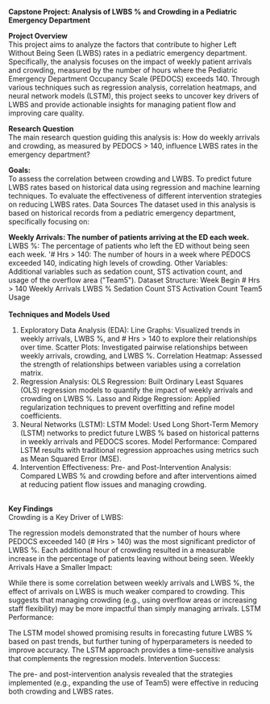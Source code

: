 **Capstone Project: Analysis of LWBS % and Crowding in a Pediatric Emergency Department**  

<B>Project Overview</B><BR>
This project aims to analyze the factors that contribute to higher Left Without Being Seen (LWBS) rates in a pediatric emergency department. Specifically, the analysis focuses on the impact of weekly patient arrivals and crowding, measured by the number of hours where the Pediatric Emergency Department Occupancy Scale (PEDOCS) exceeds 140. Through various techniques such as regression analysis, correlation heatmaps, and neural network models (LSTM), this project seeks to uncover key drivers of LWBS and provide actionable insights for managing patient flow and improving care quality.

<B>Research Question</B><BR>
The main research question guiding this analysis is: How do weekly arrivals and crowding, as measured by PEDOCS > 140, influence LWBS rates in the emergency department?

<B>Goals:</B><BR>
To assess the correlation between crowding and LWBS.
To predict future LWBS rates based on historical data using regression and machine learning techniques.
To evaluate the effectiveness of different intervention strategies on reducing LWBS rates.
Data Sources
The dataset used in this analysis is based on historical records from a pediatric emergency department, specifically focusing on:

<B>Weekly Arrivals: The number of patients arriving at the ED each week.</B><BR>
LWBS %: The percentage of patients who left the ED without being seen each week.
'# Hrs > 140: The number of hours in a week where PEDOCS exceeded 140, indicating high levels of crowding.
Other Variables: Additional variables such as sedation count, STS activation count, and usage of the overflow area ("Team5").
Dataset Structure:
Week Begin	# Hrs > 140	Weekly Arrivals	LWBS %	Sedation Count	STS Activation Count	Team5 Usage<BR>
<BR>
<B>Techniques and Models Used</B><BR>
1. Exploratory Data Analysis (EDA):
Line Graphs: Visualized trends in weekly arrivals, LWBS %, and # Hrs > 140 to explore their relationships over time.
Scatter Plots: Investigated pairwise relationships between weekly arrivals, crowding, and LWBS %.
Correlation Heatmap: Assessed the strength of relationships between variables using a correlation matrix.
2. Regression Analysis:
OLS Regression: Built Ordinary Least Squares (OLS) regression models to quantify the impact of weekly arrivals and crowding on LWBS %.
Lasso and Ridge Regression: Applied regularization techniques to prevent overfitting and refine model coefficients.
3. Neural Networks (LSTM):
LSTM Model: Used Long Short-Term Memory (LSTM) networks to predict future LWBS % based on historical patterns in weekly arrivals and PEDOCS scores.
Model Performance: Compared LSTM results with traditional regression approaches using metrics such as Mean Squared Error (MSE).
4. Intervention Effectiveness:
Pre- and Post-Intervention Analysis: Compared LWBS % and crowding before and after interventions aimed at reducing patient flow issues and managing crowding.
<BR>
<B>Key Findings</B><BR>
Crowding is a Key Driver of LWBS:

The regression models demonstrated that the number of hours where PEDOCS exceeded 140 (# Hrs > 140) was the most significant predictor of LWBS %. Each additional hour of crowding resulted in a measurable increase in the percentage of patients leaving without being seen.
Weekly Arrivals Have a Smaller Impact:

While there is some correlation between weekly arrivals and LWBS %, the effect of arrivals on LWBS is much weaker compared to crowding. This suggests that managing crowding (e.g., using overflow areas or increasing staff flexibility) may be more impactful than simply managing arrivals.
LSTM Performance:

The LSTM model showed promising results in forecasting future LWBS % based on past trends, but further tuning of hyperparameters is needed to improve accuracy. The LSTM approach provides a time-sensitive analysis that complements the regression models.
Intervention Success:

The pre- and post-intervention analysis revealed that the strategies implemented (e.g., expanding the use of Team5) were effective in reducing both crowding and LWBS rates.
